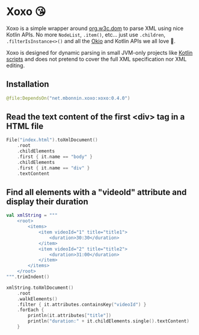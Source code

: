 # Xoxo 😘

Xoxo is a simple wrapper around [org.w3c.dom](https://docs.oracle.com/javase/8/docs/api/index.html?org/w3c/dom/package-summary.html) to parse XML using nice Kotlin APIs. No more `NodeList`, `.item()`, etc... just use `.children`, `.filterIsInstance<>()` and all the [Okio](https://github.com/square/okio) and Kotlin APIs we all love 💙.

Xoxo is designed for dynamic parsing in small JVM-only projects like [Kotlin scripts](https://kotlinlang.org/docs/custom-script-deps-tutorial.html) and does not pretend to cover the full XML specification nor XML editing.

## Installation

```kotlin
@file:DependsOn("net.mbonnin.xoxo:xoxo:0.4.0")
```

## Read the text content of the first \<div\> tag in a HTML file

```kotlin
File("index.html").toXmlDocument()
    .root
    .childElements
    .first { it.name == "body" }
    .childElements
    .first { it.name == "div" }
    .textContent
```

## Find all elements with a "videoId" attribute and display their duration

```kotlin
val xmlString = """
    <root>
        <items>
            <item videoId="1" title="title1">
                <duration>30:30</duration>
            </item>
            <item videoId="2" title="title2">
                <duration>31:00</duration>
            </item>
        </items>
    </root>
""".trimIndent()

xmlString.toXmlDocument()
    .root
    .walkElements()
    .filter { it.attributes.containsKey("videoId") }
    .forEach {
        println(it.attributes["title"])
        println("duration:" + it.childElements.single().textContent)
    }
```